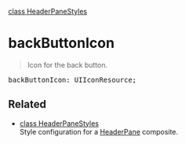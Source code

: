 [class HeaderPaneStyles](HeaderPaneStyles.md)

# backButtonIcon

> Icon for the back button.

<pre class="docgen_signature">backButtonIcon: UIIconResource;</pre>

## Related

- [<!--{ref:class}-->class HeaderPaneStyles](HeaderPaneStyles.md) \
    Style configuration for a [HeaderPane](HeaderPane.md) composite.
